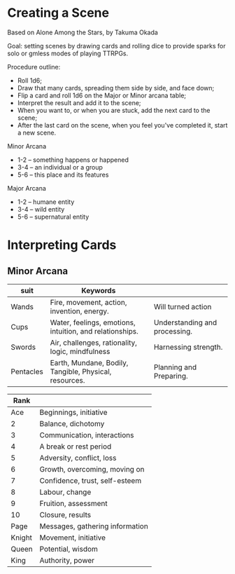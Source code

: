 # Creating a Scene

Based on Alone Among the Stars, by Takuma Okada

Goal: setting scenes by drawing cards and rolling dice to provide sparks for solo or gmless modes of playing TTRPGs.

Procedure outline:
- Roll 1d6;
- Draw that many cards, spreading them side by side, and face down;
- Flip a card and roll 1d6 on the Major or Minor arcana table;
- Interpret the result and add it to the scene;
- When you want to, or when you are stuck, add the next card to the scene;
- After the last card on the scene, when you feel you've completed it, start a new scene.

Minor Arcana
- 1-2 – something happens or happened
- 3-4 – an individual or a group
- 5-6 – this place and its features

Major Arcana
- 1-2 – humane entity
- 3-4 – wild entity
- 5-6 – supernatural entity

# Interpreting Cards

## Minor Arcana

| suit      | Keywords                                                 |                               |
| --------- | -------------------------------------------------------- | ----------------------------- |
| Wands     | Fire, movement, action, invention, energy.               | Will turned action            |
| Cups      | Water, feelings, emotions, intuition, and relationships. | Understanding and processing. |
| Swords    | Air, challenges, rationality, logic, mindfulness         | Harnessing strength.          |
| Pentacles | Earth, Mundane, Bodily, Tangible, Physical, resources.   | Planning and Preparing.       |

| Rank   |                                 |
| ------ | ------------------------------- |
| Ace    | Beginnings, initiative          |
| 2      | Balance, dichotomy              |
| 3      | Communication, interactions     |
| 4      | A break or rest period          |
| 5      | Adversity, conflict, loss       |
| 6      | Growth, overcoming, moving on   |
| 7      | Confidence, trust, self-esteem  |
| 8      | Labour, change                  |
| 9      | Fruition, assessment            |
| 10     | Closure, results                |
| Page   | Messages, gathering information |
| Knight | Movement, initiative            |
| Queen  | Potential, wisdom               |
| King   | Authority, power                |